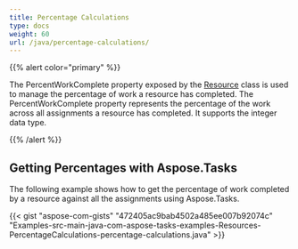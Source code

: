 ```yaml
---
title: Percentage Calculations
type: docs
weight: 60
url: /java/percentage-calculations/
---
```


{{% alert color="primary" %}} 

The PercentWorkComplete property exposed by the [Resource](http://www.aspose.com/api/java/tasks/com.aspose.tasks/classes/Resource) class is used to manage the percentage of work a resource has completed. The PercentWorkComplete property represents the percentage of the work across all assignments a resource has completed. It supports the integer data type.

{{% /alert %}} 
## **Getting Percentages with Aspose.Tasks**
The following example shows how to get the percentage of work completed by a resource against all the assignments using Aspose.Tasks.



{{< gist "aspose-com-gists" "472405ac9bab4502a485ee007b92074c" "Examples-src-main-java-com-aspose-tasks-examples-Resources-PercentageCalculations-percentage-calculations.java" >}}
